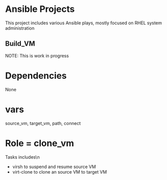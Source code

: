 # Ansible Projects
This project includes various Ansible plays, mostly focused on RHEL system administration

## Build_VM
NOTE:  This is work in progress

# Dependencies 
None
# vars
source_vm, target_vm, path, connect

# Role = clone_vm

Tasks includes\n
- virsh to suspend and resume source VM
- virt-clone to clone an source VM to target VM

